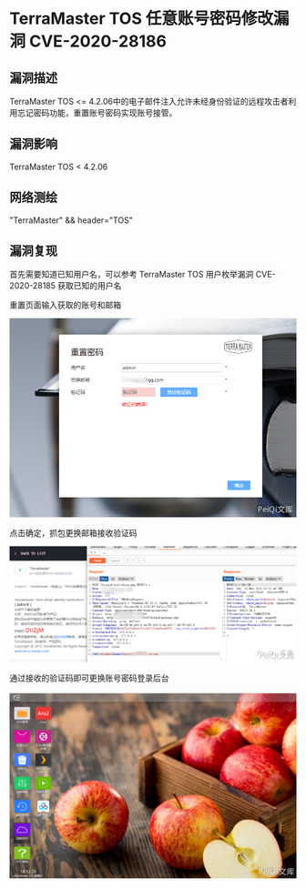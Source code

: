 # TerraMaster TOS 任意账号密码修改漏洞 CVE-2020-28186

## 漏洞描述

TerraMaster TOS <= 4.2.06中的电子邮件注入允许未经身份验证的远程攻击者利用忘记密码功能，重置账号密码实现账号接管。

## 漏洞影响

TerraMaster TOS < 4.2.06

## 网络测绘

"TerraMaster" && header="TOS"

## 漏洞复现

首先需要知道已知用户名，可以参考 TerraMaster TOS 用户枚举漏洞 CVE-2020-28185 获取已知的用户名

重置页面输入获取的账号和邮箱



![](./images/202202101947245.png)



点击确定，抓包更换邮箱接收验证码



![](./images/202202101947911.png)



通过接收的验证码即可更换账号密码登录后台



![](./images/202202101947596.png)